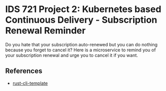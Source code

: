 # IDS 721 Project 2: Kubernetes based Continuous Delivery - Subscription Renewal Reminder

Do you hate that your subscription auto-renewed but you can do nothing because you forget to cancel it? Here is a microservice to remind you of your subscription renewal and urge you to cancel it if you want.


## References

* [rust-cli-template](https://github.com/kbknapp/rust-cli-template)
